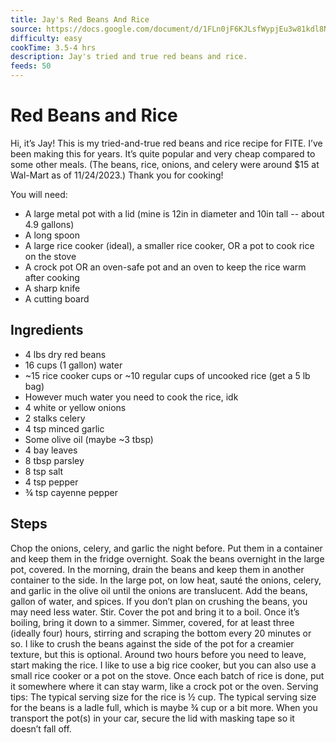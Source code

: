 ```yaml
---
title: Jay's Red Beans And Rice
source: https://docs.google.com/document/d/1FLn0jF6KJLsfWypjEu3w81kdl8Nu7P61HTMqpZvliyE/edit?usp=drive_link
difficulty: easy
cookTime: 3.5-4 hrs
description: Jay's tried and true red beans and rice. 
feeds: 50
---
```


# Red Beans and Rice

Hi, it’s Jay!  This is my tried-and-true red beans and rice recipe for FITE.  I’ve been making this for years.  It’s quite popular and very cheap compared to some other meals.  (The beans, rice, onions, and celery were around $15 at Wal-Mart as of 11/24/2023.)  Thank you for cooking!

You will need:
- A large metal pot with a lid (mine is 12in in diameter and 10in tall -- about 4.9 gallons)
- A long spoon
- A large rice cooker (ideal), a smaller rice cooker, OR a pot to cook rice on the stove
- A crock pot OR an oven-safe pot and an oven to keep the rice warm after cooking
- A sharp knife
- A cutting board

## Ingredients

- 4 lbs dry red beans
- 16 cups (1 gallon) water
- ~15 rice cooker cups or ~10 regular cups of uncooked rice (get a 5 lb bag)
- However much water you need to cook the rice, idk
- 4 white or yellow onions
- 2 stalks celery
- 4 tsp minced garlic
- Some olive oil (maybe ~3 tbsp)
- 4 bay leaves
- 8 tbsp parsley
- 8 tsp salt
- 4 tsp pepper
- ¾ tsp cayenne pepper

## Steps

Chop the onions, celery, and garlic the night before.  Put them in a container and keep them in the fridge overnight.
Soak the beans overnight in the large pot, covered.
In the morning, drain the beans and keep them in another container to the side.
In the large pot, on low heat, sauté the onions, celery, and garlic in the olive oil until the onions are translucent.
Add the beans, gallon of water, and spices.  If you don’t plan on crushing the beans, you may need less water.  Stir.
Cover the pot and bring it to a boil.
Once it’s boiling, bring it down to a simmer.  Simmer, covered, for at least three (ideally four) hours, stirring and scraping the bottom every 20 minutes or so.  I like to crush the beans against the side of the pot for a creamier texture, but this is optional.
Around two hours before you need to leave, start making the rice.  I like to use a big rice cooker, but you can also use a small rice cooker or a pot on the stove.  Once each batch of rice is done, put it somewhere where it can stay warm, like a crock pot or the oven.
Serving tips:
The typical serving size for the rice is ½  cup.  The typical serving size for the beans is a ladle full, which is maybe ¾ cup or a bit more.
When you transport the pot(s) in your car, secure the lid with masking tape so it doesn’t fall off.

